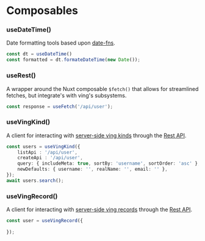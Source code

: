 # Composables

### useDateTime()
Date formatting tools based upon [date-fns](https://date-fns.org/).
```ts
const dt = useDateTime()
const formatted = dt.formateDateTime(new Date());
```

### useRest()
A wrapper around the Nuxt composable `$fetch()` that allows for streamlined fetches, but integrate's with ving's subsystems.

```ts
const response = useFetch('/api/user');
```

### useVingKind()
A client for interacting with [server-side ving kinds](/ving/server/ving-record#kind-api) through the [Rest API](/ving/rest).

```ts
const users = useVingKind({
    listApi : '/api/user',
    createApi : '/api/user',
    query: { includeMeta: true, sortBy: 'username', sortOrder: 'asc' },
    newDefaults: { username: '', realName: '', email: '' },
});
await users.search();
```


### useVingRecord()
A client for interacting with [server-side ving records](/ving/server/ving-record#record-api) through the [Rest API](/ving/rest).

```ts
const user = useVingRecord({
    
});
```